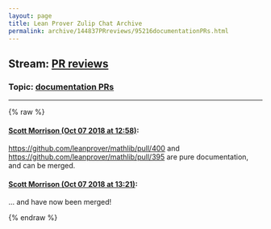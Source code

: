 ```yaml
---
layout: page
title: Lean Prover Zulip Chat Archive 
permalink: archive/144837PRreviews/95216documentationPRs.html
---
```


## Stream: [PR reviews](index.html)
### Topic: [documentation PRs](95216documentationPRs.html)

---


{% raw %}
#### [ Scott Morrison (Oct 07 2018 at 12:58)](https://leanprover.zulipchat.com/#narrow/stream/144837-PR%20reviews/topic/documentation%20PRs/near/135348518):
https://github.com/leanprover/mathlib/pull/400 and https://github.com/leanprover/mathlib/pull/395 are pure documentation, and can be merged.

#### [ Scott Morrison (Oct 07 2018 at 13:21)](https://leanprover.zulipchat.com/#narrow/stream/144837-PR%20reviews/topic/documentation%20PRs/near/135349083):
... and have now been merged!


{% endraw %}

